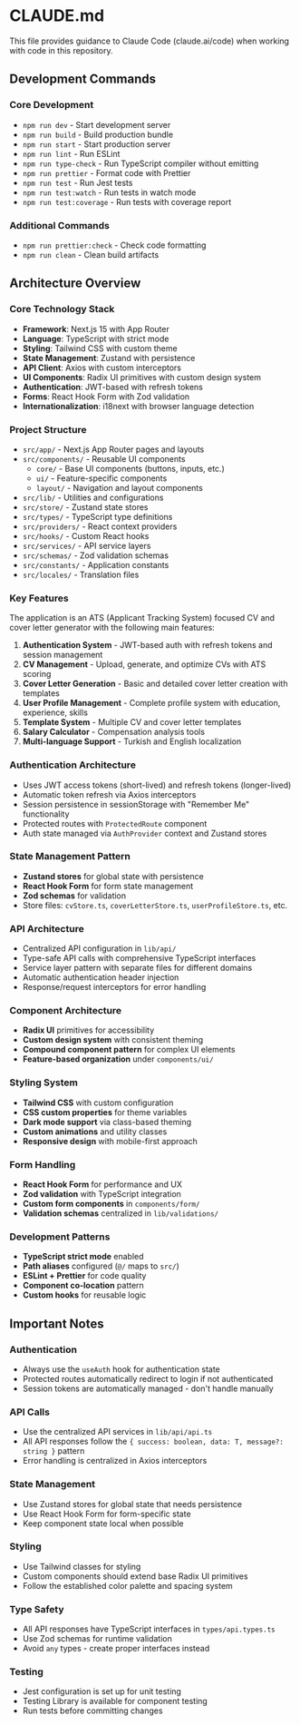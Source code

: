 # CLAUDE.md

This file provides guidance to Claude Code (claude.ai/code) when working with code in this repository.

## Development Commands

### Core Development
- `npm run dev` - Start development server
- `npm run build` - Build production bundle  
- `npm run start` - Start production server
- `npm run lint` - Run ESLint
- `npm run type-check` - Run TypeScript compiler without emitting
- `npm run prettier` - Format code with Prettier
- `npm run test` - Run Jest tests
- `npm run test:watch` - Run tests in watch mode
- `npm run test:coverage` - Run tests with coverage report

### Additional Commands
- `npm run prettier:check` - Check code formatting
- `npm run clean` - Clean build artifacts

## Architecture Overview

### Core Technology Stack
- **Framework**: Next.js 15 with App Router
- **Language**: TypeScript with strict mode
- **Styling**: Tailwind CSS with custom theme
- **State Management**: Zustand with persistence
- **API Client**: Axios with custom interceptors
- **UI Components**: Radix UI primitives with custom design system
- **Authentication**: JWT-based with refresh tokens
- **Forms**: React Hook Form with Zod validation
- **Internationalization**: i18next with browser language detection

### Project Structure
- `src/app/` - Next.js App Router pages and layouts
- `src/components/` - Reusable UI components
  - `core/` - Base UI components (buttons, inputs, etc.)
  - `ui/` - Feature-specific components
  - `layout/` - Navigation and layout components
- `src/lib/` - Utilities and configurations
- `src/store/` - Zustand state stores
- `src/types/` - TypeScript type definitions
- `src/providers/` - React context providers
- `src/hooks/` - Custom React hooks
- `src/services/` - API service layers
- `src/schemas/` - Zod validation schemas
- `src/constants/` - Application constants
- `src/locales/` - Translation files

### Key Features
The application is an ATS (Applicant Tracking System) focused CV and cover letter generator with the following main features:

1. **Authentication System** - JWT-based auth with refresh tokens and session management
2. **CV Management** - Upload, generate, and optimize CVs with ATS scoring
3. **Cover Letter Generation** - Basic and detailed cover letter creation with templates
4. **User Profile Management** - Complete profile system with education, experience, skills
5. **Template System** - Multiple CV and cover letter templates
6. **Salary Calculator** - Compensation analysis tools
7. **Multi-language Support** - Turkish and English localization

### Authentication Architecture
- Uses JWT access tokens (short-lived) and refresh tokens (longer-lived)
- Automatic token refresh via Axios interceptors
- Session persistence in sessionStorage with "Remember Me" functionality
- Protected routes with `ProtectedRoute` component
- Auth state managed via `AuthProvider` context and Zustand stores

### State Management Pattern
- **Zustand stores** for global state with persistence
- **React Hook Form** for form state management
- **Zod schemas** for validation
- Store files: `cvStore.ts`, `coverLetterStore.ts`, `userProfileStore.ts`, etc.

### API Architecture
- Centralized API configuration in `lib/api/`
- Type-safe API calls with comprehensive TypeScript interfaces
- Service layer pattern with separate files for different domains
- Automatic authentication header injection
- Response/request interceptors for error handling

### Component Architecture
- **Radix UI** primitives for accessibility
- **Custom design system** with consistent theming
- **Compound component pattern** for complex UI elements
- **Feature-based organization** under `components/ui/`

### Styling System
- **Tailwind CSS** with custom configuration
- **CSS custom properties** for theme variables
- **Dark mode support** via class-based theming
- **Custom animations** and utility classes
- **Responsive design** with mobile-first approach

### Form Handling
- **React Hook Form** for performance and UX
- **Zod validation** with TypeScript integration
- **Custom form components** in `components/form/`
- **Validation schemas** centralized in `lib/validations/`

### Development Patterns
- **TypeScript strict mode** enabled
- **Path aliases** configured (`@/` maps to `src/`)
- **ESLint + Prettier** for code quality
- **Component co-location** pattern
- **Custom hooks** for reusable logic

## Important Notes

### Authentication
- Always use the `useAuth` hook for authentication state
- Protected routes automatically redirect to login if not authenticated
- Session tokens are automatically managed - don't handle manually

### API Calls
- Use the centralized API services in `lib/api/api.ts`
- All API responses follow the `{ success: boolean, data: T, message?: string }` pattern
- Error handling is centralized in Axios interceptors

### State Management
- Use Zustand stores for global state that needs persistence
- Use React Hook Form for form-specific state
- Keep component state local when possible

### Styling
- Use Tailwind classes for styling
- Custom components should extend base Radix UI primitives
- Follow the established color palette and spacing system

### Type Safety
- All API responses have TypeScript interfaces in `types/api.types.ts`
- Use Zod schemas for runtime validation
- Avoid `any` types - create proper interfaces instead

### Testing
- Jest configuration is set up for unit testing
- Testing Library is available for component testing
- Run tests before committing changes